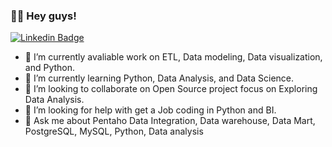 ### :man_technologist: Hey guys! 

[![Linkedin Badge](https://img.shields.io/badge/-LinkedIn-blue?style=flat-square&amp;logo=Linkedin&amp;logoColor=white&amp;link=https://www.linkedin.com/in/emerson-santo-8459b232/)](https://www.linkedin.com/in/emerson-santo-8459b232/)

- 🔭 I’m currently avaliable work on ETL, Data modeling, Data visualization, and Python.
- 🌱 I’m currently learning Python, Data Analysis, and Data Science.
- 👯 I’m looking to collaborate on Open Source project focus on Exploring Data Analysis.
- 🤔 I’m looking for help with get a Job coding in Python and BI.
- 💬 Ask me about Pentaho Data Integration, Data warehouse, Data Mart, PostgreSQL, MySQL, Python, Data analysis
